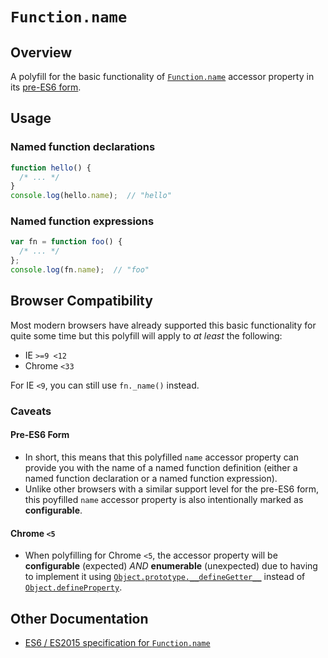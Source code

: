 # `Function.name`

## Overview

A polyfill for the basic functionality of [`Function.name`](https://developer.mozilla.org/en-US/docs/Web/JavaScript/Reference/Global_Objects/Function/name) accessor property in its [pre-ES6 form](#pre-es6-form).


## Usage

### Named function declarations

```js
function hello() {
  /* ... */
}
console.log(hello.name);  // "hello"
```

### Named function expressions

```js
var fn = function foo() {
  /* ... */
};
console.log(fn.name);  // "foo"
```


## Browser Compatibility

Most modern browsers have already supported this basic functionality for quite some time but this polyfill will apply to _at least_ the following:
 - IE `>=9 <12`
 - Chrome `<33`

For IE `<9`, you can still use `fn._name()` instead.


### Caveats

#### Pre-ES6 Form

 - In short, this means that this polyfilled `name` accessor property can provide you with the name of a named function definition (either a named function declaration or a named function expression).
 - Unlike other browsers with a similar support level for the pre-ES6 form, this poyfilled `name` accessor property is also intentionally marked as **configurable**.

#### Chrome `<5`

 - When polyfilling for Chrome `<5`, the accessor property will be **configurable** (expected) _AND_ **enumerable** (unexpected) due to having to implement it using [`Object.prototype.__defineGetter__`](https://developer.mozilla.org/en-US/docs/Web/JavaScript/Reference/Global_Objects/Object/__defineGetter__) instead of [`Object.defineProperty`](https://developer.mozilla.org/en-US/docs/Web/JavaScript/Reference/Global_Objects/Object/defineProperty).


## Other Documentation

 - [ES6 / ES2015 specification for `Function.name`](http://www.ecma-international.org/ecma-262/6.0/#sec-setfunctionname)

